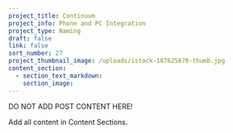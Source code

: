 ```yaml
---
project_title: Continuum
project_info: Phone and PC Integration
project_type: Naming
draft: false
link: false
sort_number: 27
project_thumbnail_image: /uploads/istock-187625870-thumb.jpg
content_section:
  - section_text_markdown:
    section_image:
---
```



DO NOT ADD POST CONTENT HERE!

Add all content in Content Sections.